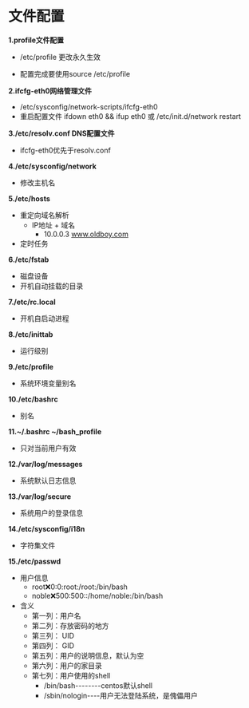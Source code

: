# 文件配置

__1.profile文件配置__<br>
- /etc/profile 更改永久生效<br>

- 配置完成要使用source /etc/profile<br>

__2.ifcfg-eth0网络管理文件__<br>
- /etc/sysconfig/network-scripts/ifcfg-eth0
- 重启配置文件 ifdown eth0 && ifup eth0 或
    /etc/init.d/network restart

__3./etc/resolv.conf DNS配置文件__<br>
- ifcfg-eth0优先于resolv.conf

__4./etc/sysconfig/network__<br>
- 修改主机名

__5./etc/hosts__<br>
- 重定向域名解析
    - IP地址 + 域名
        - 10.0.0.3 www.oldboy.com
- 定时任务

__6./etc/fstab__<br>
- 磁盘设备
- 开机自动挂载的目录

__7./etc/rc.local__<br>
- 开机自启动进程

__8./etc/inittab__<br>
- 运行级别

__9./etc/profile__<br>
- 系统环境变量别名

__10./etc/bashrc__<br>
- 别名

__11.~/.bashrc ~/bash_profile__<br>
- 只对当前用户有效

__12./var/log/messages__<br>
- 系统默认日志信息

__13./var/log/secure__<br>
- 系统用户的登录信息

__14./etc/sysconfig/i18n__<br>
- 字符集文件

__15./etc/passwd__<br>
- 用户信息
    - root:x:0:0:root:/root:/bin/bash
    - noble:x:500:500::/home/noble:/bin/bash
- 含义
    - 第一列：用户名
    - 第二列：存放密码的地方
    - 第三列： UID
    - 第四列： GID
    - 第五列：用户的说明信息，默认为空
    - 第六列：用户的家目录
    - 第七列：用户使用的shell
        - /bin/bash--------centos默认shell
        - /sbin/nologin----用户无法登陆系统，是傀儡用户


